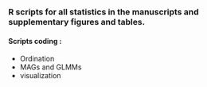 ### R scripts for all statistics in the manuscripts and supplementary figures and tables.
#### Scripts coding : 
* Ordination
* MAGs and GLMMs
* visualization
